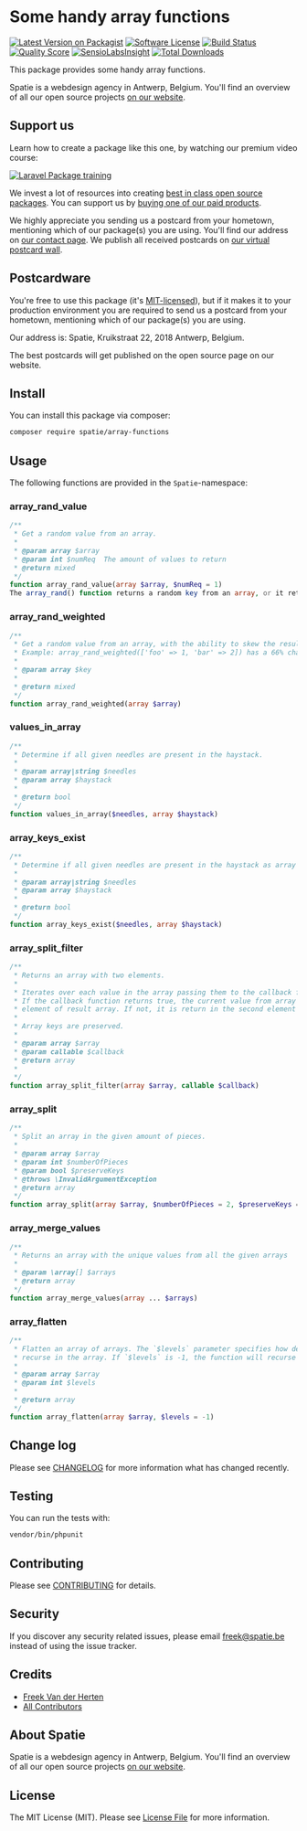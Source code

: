 

# Some handy array functions

[![Latest Version on Packagist](https://img.shields.io/packagist/v/spatie/array-functions.svg?style=flat-square)](https://packagist.org/packages/spatie/array-functions)
[![Software License](https://img.shields.io/badge/license-MIT-brightgreen.svg?style=flat-square)](LICENSE.md)
[![Build Status](https://img.shields.io/travis/spatie/array-functions/master.svg?style=flat-square)](https://travis-ci.org/spatie/array-functions)
[![Quality Score](https://img.shields.io/scrutinizer/g/spatie/array-functions.svg?style=flat-square)](https://scrutinizer-ci.com/g/spatie/array-functions)
[![SensioLabsInsight](https://insight.sensiolabs.com/projects/860364d5-1d74-4cf8-bdb1-c5e18cdc8a70/mini.png)](https://insight.sensiolabs.com/projects/860364d5-1d74-4cf8-bdb1-c5e18cdc8a70)
[![Total Downloads](https://img.shields.io/packagist/dt/spatie/array-functions.svg?style=flat-square)](https://packagist.org/packages/spatie/array-functions)

This package provides some handy array functions. 

Spatie is a webdesign agency in Antwerp, Belgium. You'll find an overview of all our open source projects [on our website](https://spatie.be/opensource).

## Support us

Learn how to create a package like this one, by watching our premium video course:

[![Laravel Package training](https://spatie.be/github/package-training.jpg)](https://laravelpackage.training)

We invest a lot of resources into creating [best in class open source packages](https://spatie.be/open-source). You can support us by [buying one of our paid products](https://spatie.be/open-source/support-us).

We highly appreciate you sending us a postcard from your hometown, mentioning which of our package(s) you are using. You'll find our address on [our contact page](https://spatie.be/about-us). We publish all received postcards on [our virtual postcard wall](https://spatie.be/open-source/postcards).

## Postcardware

You're free to use this package (it's [MIT-licensed](LICENSE.md)), but if it makes it to your production environment you are required to send us a postcard from your hometown, mentioning which of our package(s) you are using.

Our address is: Spatie, Kruikstraat 22, 2018 Antwerp, Belgium.

The best postcards will get published on the open source page on our website.

## Install

You can install this package via composer:

``` bash
composer require spatie/array-functions
```

## Usage

The following functions are provided in the `Spatie`-namespace:

### array_rand_value
```php
/**
 * Get a random value from an array.
 *
 * @param array $array
 * @param int $numReq  The amount of values to return
 * @return mixed
 */
function array_rand_value(array $array, $numReq = 1)
The array_rand() function returns a random key from an array, or it returns an array of random keys if you specify that the function should return more than one key.
```

### array_rand_weighted
```php
/**
 * Get a random value from an array, with the ability to skew the results.
 * Example: array_rand_weighted(['foo' => 1, 'bar' => 2]) has a 66% chance of returning bar.
 * 
 * @param array $key
 * 
 * @return mixed
 */
function array_rand_weighted(array $array)
```

### values_in_array
```php
/**
 * Determine if all given needles are present in the haystack.
 *
 * @param array|string $needles
 * @param array $haystack
 *
 * @return bool
 */
function values_in_array($needles, array $haystack)
```

### array_keys_exist
```php
/**
 * Determine if all given needles are present in the haystack as array keys.
 * 
 * @param array|string $needles
 * @param array $haystack
 *
 * @return bool
 */
function array_keys_exist($needles, array $haystack)
```

### array_split_filter
```php
/**
 * Returns an array with two elements.
 * 
 * Iterates over each value in the array passing them to the callback function.
 * If the callback function returns true, the current value from array is returned in the first
 * element of result array. If not, it is return in the second element of result array.
 *
 * Array keys are preserved.
 *
 * @param array $array
 * @param callable $callback
 * @return array
 *
 */
function array_split_filter(array $array, callable $callback)
```

### array_split
```php
/**
 * Split an array in the given amount of pieces.
 *
 * @param array $array
 * @param int $numberOfPieces
 * @param bool $preserveKeys
 * @throws \InvalidArgumentException
 * @return array
 */
function array_split(array $array, $numberOfPieces = 2, $preserveKeys = false)
```

### array_merge_values
```php
/**
 * Returns an array with the unique values from all the given arrays
 *
 * @param \array[] $arrays
 * @return array
 */
function array_merge_values(array ... $arrays)
```

### array_flatten
```php
/**
 * Flatten an array of arrays. The `$levels` parameter specifies how deep you want to
 * recurse in the array. If `$levels` is -1, the function will recurse infinitely.
 *
 * @param array $array
 * @param int $levels
 *
 * @return array
 */
function array_flatten(array $array, $levels = -1)
```

## Change log

Please see [CHANGELOG](CHANGELOG.md) for more information what has changed recently.

## Testing

You can run the tests with:

```bash
vendor/bin/phpunit
```

## Contributing

Please see [CONTRIBUTING](CONTRIBUTING.md) for details.

## Security

If you discover any security related issues, please email freek@spatie.be instead of using the issue tracker.

## Credits

- [Freek Van der Herten](https://github.com/freekmurze)
- [All Contributors](../../contributors)

## About Spatie
Spatie is a webdesign agency in Antwerp, Belgium. You'll find an overview of all our open source projects [on our website](https://spatie.be/opensource).

## License

The MIT License (MIT). Please see [License File](LICENSE.md) for more information.
